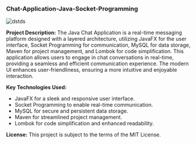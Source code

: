 
### Chat-Application-Java-Socket-Programming

![dstds](https://github.com/Sam1ndaFernando/Chat-Application-Java-Socket-Programming/assets/120486850/cbbbef0e-0da2-4e74-b687-4f5834174c43)


**Project Description:**
The Java Chat Application is a real-time messaging platform designed with a layered architecture, utilizing JavaFX for the user interface, Socket Programming for communication, MySQL for data storage, Maven for project management, and Lombok for code simplification. This application allows users to engage in chat conversations in real-time, providing a seamless and efficient communication experience. The modern UI enhances user-friendliness, ensuring a more intuitive and enjoyable interaction.



**Key Technologies Used:**
- JavaFX for a sleek and responsive user interface.
- Socket Programming to enable real-time communication.
- MySQL for secure and persistent data storage.
- Maven for streamlined project management.
- Lombok for code simplification and enhanced readability.

**License:**
This project is subject to the terms of the MIT License.
